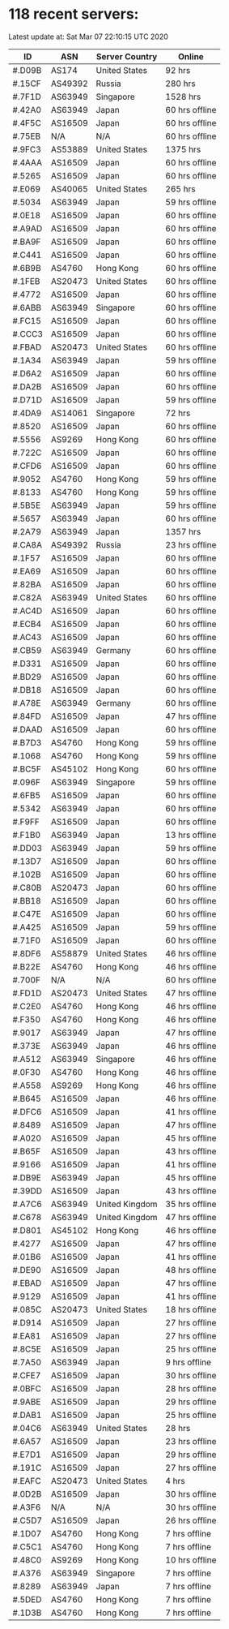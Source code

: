 # 118 recent servers:

Latest update at: Sat Mar 07 22:10:15 UTC 2020

| ID | ASN | Server Country | Online |
| -- | --- | -------------- | ------ |
| #.D09B | AS174 | United States | 92 hrs |
| #.15CF | AS49392 | Russia | 280 hrs |
| #.7F1D | AS63949 | Singapore | 1528 hrs |
| #.42A0 | AS63949 | Japan | 60 hrs offline |
| #.4F5C | AS16509 | Japan | 60 hrs offline |
| #.75EB | N/A | N/A | 60 hrs offline |
| #.9FC3 | AS53889 | United States | 1375 hrs |
| #.4AAA | AS16509 | Japan | 60 hrs offline |
| #.5265 | AS16509 | Japan | 60 hrs offline |
| #.E069 | AS40065 | United States | 265 hrs |
| #.5034 | AS63949 | Japan | 59 hrs offline |
| #.0E18 | AS16509 | Japan | 60 hrs offline |
| #.A9AD | AS16509 | Japan | 60 hrs offline |
| #.BA9F | AS16509 | Japan | 60 hrs offline |
| #.C441 | AS16509 | Japan | 60 hrs offline |
| #.6B9B | AS4760 | Hong Kong | 60 hrs offline |
| #.1FEB | AS20473 | United States | 60 hrs offline |
| #.4772 | AS16509 | Japan | 60 hrs offline |
| #.6ABB | AS63949 | Singapore | 60 hrs offline |
| #.FC15 | AS16509 | Japan | 60 hrs offline |
| #.CCC3 | AS16509 | Japan | 60 hrs offline |
| #.FBAD | AS20473 | United States | 60 hrs offline |
| #.1A34 | AS63949 | Japan | 59 hrs offline |
| #.D6A2 | AS16509 | Japan | 60 hrs offline |
| #.DA2B | AS16509 | Japan | 60 hrs offline |
| #.D71D | AS16509 | Japan | 59 hrs offline |
| #.4DA9 | AS14061 | Singapore | 72 hrs |
| #.8520 | AS16509 | Japan | 60 hrs offline |
| #.5556 | AS9269 | Hong Kong | 60 hrs offline |
| #.722C | AS16509 | Japan | 60 hrs offline |
| #.CFD6 | AS16509 | Japan | 60 hrs offline |
| #.9052 | AS4760 | Hong Kong | 59 hrs offline |
| #.8133 | AS4760 | Hong Kong | 59 hrs offline |
| #.5B5E | AS63949 | Japan | 59 hrs offline |
| #.5657 | AS63949 | Japan | 60 hrs offline |
| #.2A79 | AS63949 | Japan | 1357 hrs |
| #.CA8A | AS49392 | Russia | 23 hrs offline |
| #.1F57 | AS16509 | Japan | 60 hrs offline |
| #.EA69 | AS16509 | Japan | 60 hrs offline |
| #.82BA | AS16509 | Japan | 60 hrs offline |
| #.C82A | AS63949 | United States | 60 hrs offline |
| #.AC4D | AS16509 | Japan | 60 hrs offline |
| #.ECB4 | AS16509 | Japan | 60 hrs offline |
| #.AC43 | AS16509 | Japan | 60 hrs offline |
| #.CB59 | AS63949 | Germany | 60 hrs offline |
| #.D331 | AS16509 | Japan | 60 hrs offline |
| #.BD29 | AS16509 | Japan | 60 hrs offline |
| #.DB18 | AS16509 | Japan | 60 hrs offline |
| #.A78E | AS63949 | Germany | 60 hrs offline |
| #.84FD | AS16509 | Japan | 47 hrs offline |
| #.DAAD | AS16509 | Japan | 60 hrs offline |
| #.B7D3 | AS4760 | Hong Kong | 59 hrs offline |
| #.1068 | AS4760 | Hong Kong | 59 hrs offline |
| #.BC5F | AS45102 | Hong Kong | 60 hrs offline |
| #.096F | AS63949 | Singapore | 59 hrs offline |
| #.6FB5 | AS16509 | Japan | 60 hrs offline |
| #.5342 | AS63949 | Japan | 60 hrs offline |
| #.F9FF | AS16509 | Japan | 60 hrs offline |
| #.F1B0 | AS63949 | Japan | 13 hrs offline |
| #.DD03 | AS63949 | Japan | 59 hrs offline |
| #.13D7 | AS16509 | Japan | 60 hrs offline |
| #.102B | AS16509 | Japan | 60 hrs offline |
| #.C80B | AS20473 | Japan | 60 hrs offline |
| #.BB18 | AS16509 | Japan | 60 hrs offline |
| #.C47E | AS16509 | Japan | 60 hrs offline |
| #.A425 | AS16509 | Japan | 59 hrs offline |
| #.71F0 | AS16509 | Japan | 60 hrs offline |
| #.8DF6 | AS58879 | United States | 46 hrs offline |
| #.B22E | AS4760 | Hong Kong | 46 hrs offline |
| #.700F | N/A | N/A | 60 hrs offline |
| #.FD1D | AS20473 | United States | 47 hrs offline |
| #.C2E0 | AS4760 | Hong Kong | 46 hrs offline |
| #.F350 | AS4760 | Hong Kong | 46 hrs offline |
| #.9017 | AS63949 | Japan | 47 hrs offline |
| #.373E | AS63949 | Japan | 46 hrs offline |
| #.A512 | AS63949 | Singapore | 46 hrs offline |
| #.0F30 | AS4760 | Hong Kong | 46 hrs offline |
| #.A558 | AS9269 | Hong Kong | 46 hrs offline |
| #.B645 | AS16509 | Japan | 46 hrs offline |
| #.DFC6 | AS16509 | Japan | 41 hrs offline |
| #.8489 | AS16509 | Japan | 47 hrs offline |
| #.A020 | AS16509 | Japan | 45 hrs offline |
| #.B65F | AS16509 | Japan | 43 hrs offline |
| #.9166 | AS16509 | Japan | 41 hrs offline |
| #.DB9E | AS63949 | Japan | 45 hrs offline |
| #.39DD | AS16509 | Japan | 43 hrs offline |
| #.A7C6 | AS63949 | United Kingdom | 35 hrs offline |
| #.C678 | AS63949 | United Kingdom | 47 hrs offline |
| #.D801 | AS45102 | Hong Kong | 46 hrs offline |
| #.4277 | AS16509 | Japan | 47 hrs offline |
| #.01B6 | AS16509 | Japan | 41 hrs offline |
| #.DE90 | AS16509 | Japan | 48 hrs offline |
| #.EBAD | AS16509 | Japan | 47 hrs offline |
| #.9129 | AS16509 | Japan | 41 hrs offline |
| #.085C | AS20473 | United States | 18 hrs offline |
| #.D914 | AS16509 | Japan | 27 hrs offline |
| #.EA81 | AS16509 | Japan | 27 hrs offline |
| #.8C5E | AS16509 | Japan | 25 hrs offline |
| #.7A50 | AS63949 | Japan | 9 hrs offline |
| #.CFE7 | AS16509 | Japan | 30 hrs offline |
| #.0BFC | AS16509 | Japan | 28 hrs offline |
| #.9ABE | AS16509 | Japan | 29 hrs offline |
| #.DAB1 | AS16509 | Japan | 25 hrs offline |
| #.04C6 | AS63949 | United States | 28 hrs |
| #.6A57 | AS16509 | Japan | 23 hrs offline |
| #.E7D1 | AS16509 | Japan | 29 hrs offline |
| #.191C | AS16509 | Japan | 27 hrs offline |
| #.EAFC | AS20473 | United States | 4 hrs |
| #.0D2B | AS16509 | Japan | 30 hrs offline |
| #.A3F6 | N/A | N/A | 30 hrs offline |
| #.C5D7 | AS16509 | Japan | 26 hrs offline |
| #.1D07 | AS4760 | Hong Kong | 7 hrs offline |
| #.C5C1 | AS4760 | Hong Kong | 7 hrs offline |
| #.48C0 | AS9269 | Hong Kong | 10 hrs offline |
| #.A376 | AS63949 | Singapore | 7 hrs offline |
| #.8289 | AS63949 | Japan | 7 hrs offline |
| #.5DED | AS4760 | Hong Kong | 7 hrs offline |
| #.1D3B | AS4760 | Hong Kong | 7 hrs offline |

